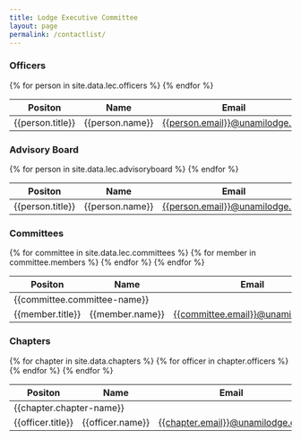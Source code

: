 ```yaml
---
title: Lodge Executive Committee
layout: page
permalink: /contactlist/
---
```

<h3 class="mt-5">Officers</h3>
<table class="table table-responsive table-striped mt-3">
  <thead>
    <tr>
      <th scope="col">Positon</th>
      <th scope="col">Name</th>
      <th scope="col">Email</th>
    </tr>
  </thead>
  <tbody>
    {% for person in site.data.lec.officers %}
      <tr>
        <td>{{person.title}}</td>
        <td>{{person.name}}</td>
        <td><a href="/contact?recipient={{person.email}}">{{person.email}}@unamilodge.org</a></td>
      </tr>
    {% endfor %}
  </tbody>
</table>
<h3 class="mt-5">Advisory Board</h3>
<table class="table table-responsive table-striped mt-3">
  <thead>
    <tr>
      <th scope="col">Positon</th>
      <th scope="col">Name</th>
      <th scope="col">Email</th>
    </tr>
  </thead>
  <tbody>
    {% for person in site.data.lec.advisoryboard %}
      <tr>
        <td>{{person.title}}</td>
        <td>{{person.name}}</td>
        <td><a href="/contact?recipient={{person.email}}">{{person.email}}@unamilodge.org</a></td>
      </tr>
    {% endfor %}
  </tbody>
</table>
<h3 class="mt-5">Committees</h3>
<table class="table table-responsive table-striped mt-3">
  <thead>
    <tr>
      <th scope="col">Positon</th>
      <th scope="col">Name</th>
      <th scope="col">Email</th>
    </tr>
  </thead>
  <tbody>
    {% for committee in site.data.lec.committees %}
      <tr class="table-active"><td colspan="3">{{committee.committee-name}}</td></tr>
      {% for member in committee.members %}
        <tr>
          <td>{{member.title}}</td>
          <td>{{member.name}}</td>
          <td><a href="/contact?recipient={{committee.email}}">{{committee.email}}@unamilodge.org</a></td>
        </tr>
      {% endfor %}
    {% endfor %}
  </tbody>
</table>
<h3 class="mt-5">Chapters</h3>
<table class="table table-responsive mt-3">
  <thead>
    <tr>
      <th scope="col">Positon</th>
      <th scope="col">Name</th>
      <th scope="col">Email</th>
    </tr>
  </thead>
  <tbody>
    {% for chapter in site.data.chapters %}
      <tr class="table-active"><td colspan="3">{{chapter.chapter-name}}</td></tr>
      {% for officer in chapter.officers %}
        <tr>
          <td>{{officer.title}}</td>
          <td>{{officer.name}}</td>
          <td><a href="mailto:{{chapter.email}}@unamilodge.org">{{chapter.email}}@unamilodge.org</a></td>
        </tr>
      {% endfor %}
    {% endfor %}
  </tbody>
</table>
